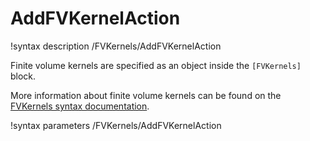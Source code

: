 # AddFVKernelAction

!syntax description /FVKernels/AddFVKernelAction

Finite volume kernels are specified as an object inside the `[FVKernels]` block.

More information about finite volume kernels can be found on the
[FVKernels syntax documentation](syntax/FVKernels/index.md).

!syntax parameters /FVKernels/AddFVKernelAction
